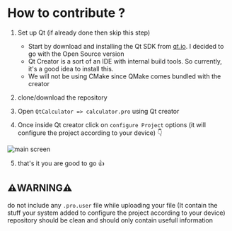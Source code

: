 # How to contribute ? 

1. Set up Qt (if already done then skip this step)
   - Start by download and installing the Qt SDK from [qt.io](https://www.qt.io/download). I decided to go with the Open Source version
   - Qt Creator is a sort of an IDE with internal build tools. So currently, it's a good idea to install this.
   - We will not be using CMake since QMake comes bundled with the creator

2. clone/download the repository

3. Open ```QtCalculator => calculator.pro``` using Qt creator

4. Once inside Qt creator click on ```configure Project``` options (it will configure the project according to your device) 👇

![main screen](https://github.com/Arsenic-ATG/Qt-calculator/blob/master/screenshots/instructions.png)

5. that's it you are good to go 👍

## ⚠️WARNING⚠️
do not include any ```.pro.user``` file while uploading your file (It contain the stuff your system added to configure the project according to your device)
repository should be clean and should only contain usefull information
  
